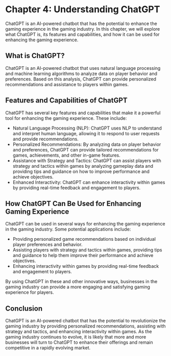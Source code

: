 Chapter 4: Understanding ChatGPT
================================

ChatGPT is an AI-powered chatbot that has the potential to enhance the gaming experience in the gaming industry. In this chapter, we will explore what ChatGPT is, its features and capabilities, and how it can be used for enhancing the gaming experience.

What is ChatGPT?
----------------

ChatGPT is an AI-powered chatbot that uses natural language processing and machine learning algorithms to analyze data on player behavior and preferences. Based on this analysis, ChatGPT can provide personalized recommendations and assistance to players within games.

Features and Capabilities of ChatGPT
------------------------------------

ChatGPT has several key features and capabilities that make it a powerful tool for enhancing the gaming experience. These include:

* Natural Language Processing (NLP): ChatGPT uses NLP to understand and interpret human language, allowing it to respond to user requests and provide recommendations.
* Personalized Recommendations: By analyzing data on player behavior and preferences, ChatGPT can provide tailored recommendations for games, achievements, and other in-game features.
* Assistance with Strategy and Tactics: ChatGPT can assist players with strategy and tactics within games by analyzing gameplay data and providing tips and guidance on how to improve performance and achieve objectives.
* Enhanced Interactivity: ChatGPT can enhance interactivity within games by providing real-time feedback and engagement to players.

How ChatGPT Can Be Used for Enhancing Gaming Experience
-------------------------------------------------------

ChatGPT can be used in several ways for enhancing the gaming experience in the gaming industry. Some potential applications include:

* Providing personalized game recommendations based on individual player preferences and behavior.
* Assisting players with strategy and tactics within games, providing tips and guidance to help them improve their performance and achieve objectives.
* Enhancing interactivity within games by providing real-time feedback and engagement to players.

By using ChatGPT in these and other innovative ways, businesses in the gaming industry can provide a more engaging and satisfying gaming experience for players.

Conclusion
----------

ChatGPT is an AI-powered chatbot that has the potential to revolutionize the gaming industry by providing personalized recommendations, assisting with strategy and tactics, and enhancing interactivity within games. As the gaming industry continues to evolve, it is likely that more and more businesses will turn to ChatGPT to enhance their offerings and remain competitive in a rapidly evolving market.

